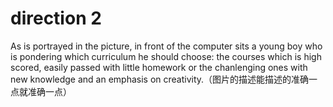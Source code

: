 # direction 2

As is portrayed in the picture, in front of the computer sits a young boy who is pondering which curriculum he should choose:
the courses which is high scored, easily passed with little homework or the chanlenging ones with new knowledge and an emphasis
on creativity.（图片的描述能描述的准确一点就准确一点）
